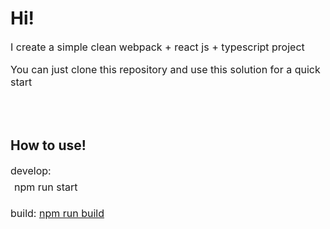 <h1>Hi!</h1>
<p class="text" style="font-size: 16px;">I create a simple clean webpack + react js + typescript project</p>
<p class="text" style="font-size: 16px;">You can just clone this repository and use this solution for a quick start</p>
<br><br>
<h2>How to use!</h2>
<p class="text" style="font-size: 16px;">develop: <span style="display:flex;padding:6px;align-items:center;justifu-content:center;">npm run start</span></p>
<p class="text" style="font-size: 16px;">build: <span style="text-decoration: underline">npm run build</span></p>
